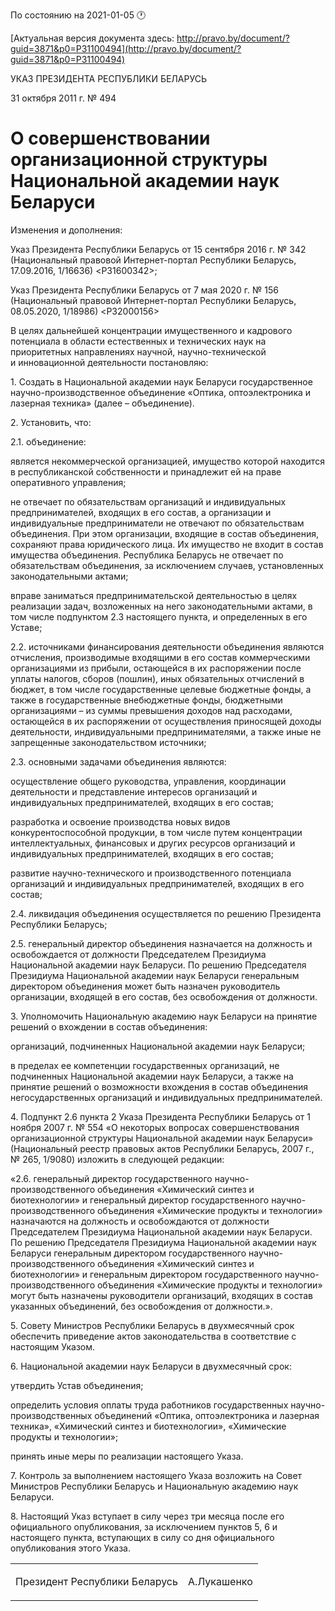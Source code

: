По состоянию на 2021-01-05 &#x1F550;

[Актуальная версия документа здесь: http://pravo.by/document/?guid=3871&p0=P31100494](http://pravo.by/document/?guid=3871&p0=P31100494)

<p>УКАЗ ПРЕЗИДЕНТА РЕСПУБЛИКИ БЕЛАРУСЬ</p>
<p>31 октября 2011 г. № 494</p>
<h1>О совершенствовании организационной структуры Национальной академии наук Беларуси</h1>
<p>Изменения и дополнения:</p>
<p>Указ Президента Республики Беларусь от 15 сентября 2016 г. № 342 (Национальный правовой Интернет-портал Республики Беларусь, 17.09.2016, 1/16636) &lt;P31600342&gt;;</p>
<p>Указ Президента Республики Беларусь от 7 мая 2020 г. № 156 (Национальный правовой Интернет-портал Республики Беларусь, 08.05.2020, 1/18986) &lt;P32000156&gt;</p>
<p></p>
<p>В целях дальнейшей концентрации имущественного и кадрового потенциала в области естественных и технических наук на приоритетных направлениях научной, научно-технической и инновационной деятельности постановляю:</p>
<p>1. Создать в Национальной академии наук Беларуси государственное научно-производственное объединение «Оптика, оптоэлектроника и лазерная техника» (далее – объединение).</p>
<p>2. Установить, что:</p>
<p>2.1. объединение:</p>
<p>является некоммерческой организацией, имущество которой находится в республиканской собственности и принадлежит ей на праве оперативного управления;</p>
<p>не отвечает по обязательствам организаций и индивидуальных предпринимателей, входящих в его состав, а организации и индивидуальные предприниматели не отвечают по обязательствам объединения. При этом организации, входящие в состав объединения, сохраняют права юридического лица. Их имущество не входит в состав имущества объединения. Республика Беларусь не отвечает по обязательствам объединения, за исключением случаев, установленных законодательными актами;</p>
<p>вправе заниматься предпринимательской деятельностью в целях реализации задач, возложенных на него законодательными актами, в том числе подпунктом 2.3 настоящего пункта, и определенных в его Уставе;</p>
<p>2.2. источниками финансирования деятельности объединения являются отчисления, производимые входящими в его состав коммерческими организациями из прибыли, остающейся в их распоряжении после уплаты налогов, сборов (пошлин), иных обязательных отчислений в бюджет, в том числе государственные целевые бюджетные фонды, а также в государственные внебюджетные фонды, бюджетными организациями – из суммы превышения доходов над расходами, остающейся в их распоряжении от осуществления приносящей доходы деятельности, индивидуальными предпринимателями, а также иные не запрещенные законодательством источники;</p>
<p>2.3. основными задачами объединения являются:</p>
<p>осуществление общего руководства, управления, координации деятельности и представление интересов организаций и индивидуальных предпринимателей, входящих в его состав;</p>
<p>разработка и освоение производства новых видов конкурентоспособной продукции, в том числе путем концентрации интеллектуальных, финансовых и других ресурсов организаций и индивидуальных предпринимателей, входящих в его состав;</p>
<p>развитие научно-технического и производственного потенциала организаций и индивидуальных предпринимателей, входящих в его состав;</p>
<p>2.4. ликвидация объединения осуществляется по решению Президента Республики Беларусь;</p>
<p>2.5. генеральный директор объединения назначается на должность и освобождается от должности Председателем Президиума Национальной академии наук Беларуси. По решению Председателя Президиума Национальной академии наук Беларуси генеральным директором объединения может быть назначен руководитель организации, входящей в его состав, без освобождения от должности.</p>
<p>3. Уполномочить Национальную академию наук Беларуси на принятие решений о вхождении в состав объединения:</p>
<p>организаций, подчиненных Национальной академии наук Беларуси;</p>
<p>в пределах ее компетенции государственных организаций, не подчиненных Национальной академии наук Беларуси, а также на принятие решений о возможности вхождения в состав объединения негосударственных организаций и индивидуальных предпринимателей.</p>
<p>4. Подпункт 2.6 пункта 2 Указа Президента Республики Беларусь от 1 ноября 2007 г. № 554 «О некоторых вопросах совершенствования организационной структуры Национальной академии наук Беларуси» (Национальный реестр правовых актов Республики Беларусь, 2007 г., № 265, 1/9080) изложить в следующей редакции:</p>
<p>«2.6. генеральный директор государственного научно-производственного объединения «Химический синтез и биотехнологии» и генеральный директор государственного научно-производственного объединения «Химические продукты и технологии» назначаются на должность и освобождаются от должности Председателем Президиума Национальной академии наук Беларуси. По решению Председателя Президиума Национальной академии наук Беларуси генеральным директором государственного научно-производственного объединения «Химический синтез и биотехнологии» и генеральным директором государственного научно-производственного объединения «Химические продукты и технологии» могут быть назначены руководители организаций, входящих в состав указанных объединений, без освобождения от должности.».</p>
<p>5. Совету Министров Республики Беларусь в двухмесячный срок обеспечить приведение актов законодательства в соответствие с настоящим Указом.</p>
<p>6. Национальной академии наук Беларуси в двухмесячный срок:</p>
<p>утвердить Устав объединения;</p>
<p>определить условия оплаты труда работников государственных научно-производственных объединений «Оптика, оптоэлектроника и лазерная техника», «Химический синтез и биотехнологии», «Химические продукты и технологии»;</p>
<p>принять иные меры по реализации настоящего Указа.</p>
<p>7. Контроль за выполнением настоящего Указа возложить на Совет Министров Республики Беларусь и Национальную академию наук Беларуси.</p>
<p>8. Настоящий Указ вступает в силу через три месяца после его официального опубликования, за исключением пунктов 5, 6 и настоящего пункта, вступающих в силу со дня официального опубликования этого Указа.</p>
<p></p>
<table><tr>
<td><p>Президент Республики Беларусь</p></td>
<td><p>А.Лукашенко</p></td>
</tr></table>
<p></p>